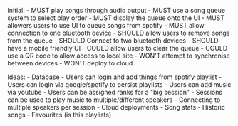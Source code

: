 Initial:
    - MUST play songs through audio output
    - MUST use a song queue system to select play order
    - MUST display the queue onto the UI
    - MUST allowers users to use UI to queue songs from spotify
    - MUST allow connection to one bluetooth device
    - SHOULD allow users to remove songs from the queue
    - SHOULD Connect to two bluetooth devices
    - SHOULD have a mobile friendly UI
    - COULD allow users to clear the queue
    - COULD use a QR code to allow access to local site
    - WON'T attempt to synchronise between devices
    - WON'T deploy to cloud

Ideas: 
    - Database 
    - Users can login and add things from spotify playlist
    - Users can login via google/spotify to persist playlists
    - Users can add music via youtube
    - Users can be assigned ranks for a "big session"
    - Sessions can be used to play music to multiple/different speakers
    - Connecting to multiple speakers per session
    - Cloud deployments
    - Song stats
    - Historic songs
    - Favourites (is this playlists)
